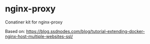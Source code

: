 # nginx-proxy
Conatiner kit for nginx-proxy 

Based on: https://blog.ssdnodes.com/blog/tutorial-extending-docker-nginx-host-multiple-websites-ssl/

